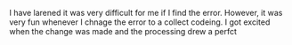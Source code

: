 








I have larened 
it was very difficult for me if I find the error. However, it was very fun whenever I chnage the error to a collect codeing. I got excited when the change was made and the processing drew a perfct 
